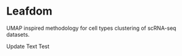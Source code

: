 # Leafdom
UMAP inspired methodology for cell types clustering of scRNA-seq datasets.


Update Text Test